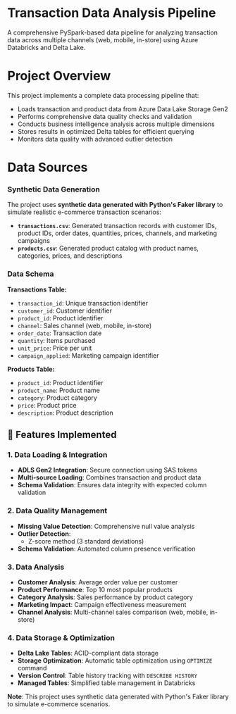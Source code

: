 # Transaction Data Analysis Pipeline

A comprehensive PySpark-based data pipeline for analyzing transaction data across multiple channels (web, mobile, in-store) using Azure Databricks and Delta Lake.

# Project Overview

This project implements a complete data processing pipeline that:
- Loads transaction and product data from Azure Data Lake Storage Gen2
- Performs comprehensive data quality checks and validation
- Conducts business intelligence analysis across multiple dimensions
- Stores results in optimized Delta tables for efficient querying
- Monitors data quality with advanced outlier detection

# Data Sources

### Synthetic Data Generation
The project uses **synthetic data generated with Python's Faker library** to simulate realistic e-commerce transaction scenarios:

- **`transactions.csv`**: Generated transaction records with customer IDs, product IDs, order dates, quantities, prices, channels, and marketing campaigns
- **`products.csv`**: Generated product catalog with product names, categories, prices, and descriptions

### Data Schema

**Transactions Table:**
- `transaction_id`: Unique transaction identifier
- `customer_id`: Customer identifier
- `product_id`: Product identifier
- `channel`: Sales channel (web, mobile, in-store)
- `order_date`: Transaction date
- `quantity`: Items purchased
- `unit_price`: Price per unit
- `campaign_applied`: Marketing campaign identifier

**Products Table:**
- `product_id`: Product identifier
- `product_name`: Product name
- `category`: Product category
- `price`: Product price
- `description`: Product description

## 🔧 Features Implemented

### 1. Data Loading & Integration
- **ADLS Gen2 Integration**: Secure connection using SAS tokens
- **Multi-source Loading**: Combines transaction and product data
- **Schema Validation**: Ensures data integrity with expected column validation

### 2. Data Quality Management
- **Missing Value Detection**: Comprehensive null value analysis
- **Outlier Detection**: 
  - Z-score method (3 standard deviations)
- **Schema Validation**: Automated column presence verification

### 3. Data Analysis
- **Customer Analysis**: Average order value per customer
- **Product Performance**: Top 10 most popular products
- **Category Analysis**: Sales performance by product category
- **Marketing Impact**: Campaign effectiveness measurement
- **Channel Analysis**: Multi-channel sales comparison (web, mobile, in-store)

### 4. Data Storage & Optimization
- **Delta Lake Tables**: ACID-compliant data storage
- **Storage Optimization**: Automatic table optimization using `OPTIMIZE` command
- **Version Control**: Table history tracking with `DESCRIBE HISTORY`
- **Managed Tables**: Simplified table management in Databricks



**Note**: This project uses synthetic data generated with Python's Faker library to simulate e-commerce scenarios.

